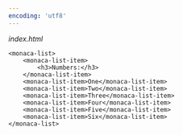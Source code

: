 ```yaml
---
encoding: 'utf8'
---
```


*index.html*

    <monaca-list>
        <monaca-list-item>
            <h3>Numbers:</h3>
        </monaca-list-item>
        <monaca-list-item>One</monaca-list-item>
        <monaca-list-item>Two</monaca-list-item>
        <monaca-list-item>Three</monaca-list-item>
        <monaca-list-item>Four</monaca-list-item>
        <monaca-list-item>Five</monaca-list-item>
        <monaca-list-item>Six</monaca-list-item>
    </monaca-list>
